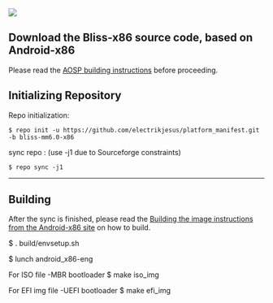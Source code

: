 <img src="https://raw.githubusercontent.com/electrikjesus/platform_manifest/bliss-mm6.0-x86/bliss-logo.png">

Download the Bliss-x86 source code, based on Android-x86
---------------------------------------------------

Please read the [AOSP building instructions](http://source.android.com/source/index.html) before proceeding.

Initializing Repository
-----------------------

Repo initialization:

    $ repo init -u https://github.com/electrikjesus/platform_manifest.git -b bliss-mm6.0-x86


sync repo : (use -j1 due to Sourceforge constraints)

    $ repo sync -j1

***

Building
--------

After the sync is finished, please read the [Building the image instructions from the Android-x86 site](http://www.android-x86.org/getsourcecode) on how to build.

   $ . build/envsetup.sh
   
   $ lunch android_x86-eng
   
   For ISO file -MBR bootloader
   $ make iso_img 
   
   For EFI img file -UEFI bootloader
   $ make efi_img 
